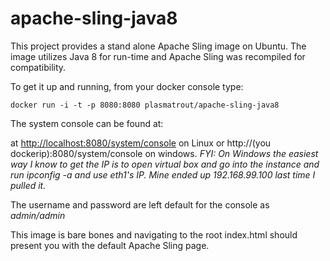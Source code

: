 apache-sling-java8
==================

This project provides a stand alone Apache Sling image on Ubuntu. The image utilizes Java 8 for run-time and Apache Sling was recompiled for compatibility.

To get it up and running, from your docker console type:

    docker run -i -t -p 8080:8080 plasmatrout/apache-sling-java8

The system console can be found at:

at [http://localhost:8080/system/console][1] on Linux or http://(you dockerip):8080/system/console on windows. *FYI: On Windows the easiest way I know to get the IP is to open virtual box and go into the instance and run ipconfig -a and use eth1's IP. Mine ended up 192.168.99.100 last time I pulled it.*

The username and password are left default for the console as *admin/admin*

This image is bare bones and navigating to the root index.html should present you with the default Apache Sling page.


  [1]: http://localhost:8080/system/console
  [2]: http://192.168.59.103:8080/system/console
  

